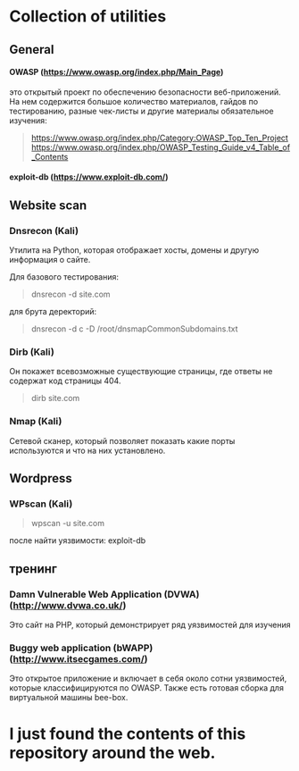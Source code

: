 # Collection of utilities




## General

#### OWASP (https://www.owasp.org/index.php/Main_Page)

это открытый проект по обеспечению безопасности веб-приложений. На нем содержится большое количество материалов, гайдов по тестированию, разные чек-листы и другие материалы
обязательное изучения:

>https://www.owasp.org/index.php/Category:OWASP_Top_Ten_Project
>https://www.owasp.org/index.php/OWASP_Testing_Guide_v4_Table_of_Contents

#### exploit-db (https://www.exploit-db.com/)




## Website scan

### Dnsrecon (Kali)
Утилита на Python, которая отображает хосты, домены и другую информация о сайте. 

Для базового тестирования:
> dnsrecon -d site.com

для брута деректорий:
> dnsrecon -d c -D /root/dnsmapCommonSubdomains.txt

### Dirb (Kali)
Он покажет всевозможные существующие страницы, где ответы не содержат код страницы 404. 
> dirb site.com

### Nmap (Kali)
Сетевой сканер, который позволяет показать какие порты используются и что на них установлено.





## Wordpress

### WPscan (Kali)
> wpscan -u site.com

после найти уязвимости: exploit-db




## тренинг

### Damn Vulnerable Web Application (DVWA) (http://www.dvwa.co.uk/)

Это сайт на PHP, который демонстрирует ряд уязвимостей для изучения

### Buggy web application (bWAPP) (http://www.itsecgames.com/)

Это открытое приложение и включает в себя около сотни уязвимостей, которые классифицируются по OWASP. Также есть готовая сборка для виртуальной машины bee-box.


# I just found the contents of this repository around the web.
